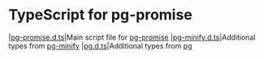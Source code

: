 # TypeScript for pg-promise

|[pg-promise.d.ts]|Main script file for [pg-promise]
|[pg-minify.d.ts]|Additional types from [pg-minify]
|[pg.d.ts]|Additional types from [pg]

[pg-promise.d.ts]:https://github.com/vitaly-t/pg-promise/blob/master/TypeScript/pg-promise.d.ts
[pg-minify.d.ts]:https://github.com/vitaly-t/pg-promise/blob/master/TypeScript/pg-minify.d.ts
[pg.d.ts]:https://github.com/vitaly-t/pg-promise/blob/master/TypeScript/pg.d.ts

[pg-promise]:https://github.com/vitaly-t/pg-promise
[pg-minify]:https://github.com/vitaly-t/pg-minify
[pg]:https://github.com/brianc/node-postgres
